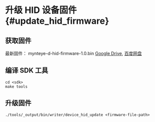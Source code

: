 # 升级 HID 设备固件 {#update_hid_firmware}

## 获取固件

最新固件： mynteye-d-hid-firmware-1.0.bin [Google Drive](https://drive.google.com/open?id=1gAbTf6W10a8iwT7L9TceMVgxQCWKnEsx), [百度网盘](https://pan.baidu.com/s/1sZKxugg5P8Dk5QgneA9ttw)

## 编译 SDK 工具

```
cd <sdk>
make tools
```

## 升级固件

```
./tools/_output/bin/writer/device_hid_update <firmware-file-path>
```

